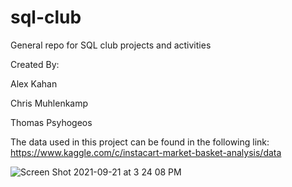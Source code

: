 # sql-club
General repo for SQL club projects and activities

Created By:

Alex Kahan

Chris Muhlenkamp

Thomas Psyhogeos

The data used in this project can be found in the following link: https://www.kaggle.com/c/instacart-market-basket-analysis/data

![Screen Shot 2021-09-21 at 3 24 08 PM](https://user-images.githubusercontent.com/23488766/134714658-78778fc5-7e13-4fe8-967f-af1d798334de.png)

